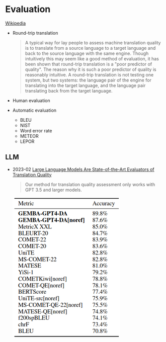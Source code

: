 # Evaluation
[Wikipedia](https://en.wikipedia.org/wiki/Evaluation_of_machine_translation)

- Round-trip translation

  > A typical way for lay people to assess machine translation quality is to translate from a source language to a target language and back to the source language with the same engine. Though intuitively this may seem like a good method of evaluation, it has been shown that round-trip translation is a "poor predictor of quality". The reason why it is such a poor predictor of quality is reasonably intuitive. A round-trip translation is not testing one system, but two systems: the language pair of the engine for translating into the target language, and the language pair translating back from the target language.

- Human evaluation

- Automatic evaluation
  - BLEU
  - NIST
  - Word error rate
  - METEOR
  - LEPOR

## LLM
- 2023-02 [Large Language Models Are State-of-the-Art Evaluators of Translation Quality](https://arxiv.org/abs/2302.14520)
  > Our method for translation quality assessment only works with GPT 3.5 and larger models.

  ![Results for the system-level pairwise accuracy compared to the current automatic metric. Metrics marked as “[noref]” do not use a reference translation.](images/Evaluation/2302.14520.png)